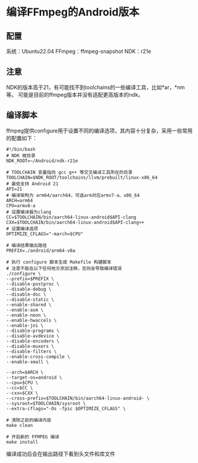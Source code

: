 # 编译FFmpeg的Android版本

## 配置

系统：Ubuntu22.04
FFmpeg：ffmpeg-snapshot
NDK：r21e

## 注意

NDK的版本高于21，有可能找不到toolchains的一些编译工具，比如*ar，*nm等。
可能是目前的ffmpeg版本并没有适配更高版本的ndk。

## 编译脚本

ffmpeg提供configure用于设置不同的编译选项，其内容十分复杂，采用一些常用的配置如下：

```
#!/bin/bash
# NDK 根目录
NDK_ROOT=~/Android/ndk-r21e

# TOOLCHAIN 变量指向 gcc g++ 等交叉编译工具所在的目录
TOOLCHAIN=$NDK_ROOT/toolchains/llvm/prebuilt/linux-x86_64
# 最低支持 Android 21
API=21
# 编译架构为 arm64/aarch64，可选arm对应armv7-a、x86_64
ARCH=arm64
CPU=armv8-a
# 设置编译器为clang
CC=$TOOLCHAIN/bin/aarch64-linux-android$API-clang
CXX=$TOOLCHAIN/bin/aarch64-linux-android$API-clang++
# 设置编译选项
OPTIMIZE_CFLAGS="-march=$CPU"

# 编译结果输出路径
PREFIX=./android/arm64-v8a

# 执行 configure 脚本生成 Makefile 构建脚本
# 注意不能在以下任何地方添加注释，否则会导致编译错误
./configure \
--prefix=$PREFIX \
--disable-postproc \
--disable-debug \
--disable-doc \
--disable-static \
--enable-shared \
--enable-asm \
--enable-neon \
--enable-hwaccels \
--enable-jni \
--disable-programs \
--disable-avdevice \
--disable-encoders \
--disable-muxers \
--disable-filters \
--enable-cross-compile \
--enable-small \

--arch=$ARCH \
--target-os=android \
--cpu=$CPU \
--cc=$CC \
--cxx=$CXX \
--cross-prefix=$TOOLCHAIN/bin/aarch64-linux-android- \
--sysroot=$TOOLCHAIN/sysroot \
--extra-cflags="-Os -fpic $OPTIMIZE_CFLAGS" \
 
# 清除之前的编译内容
make clean

# 开启新的 FFMPEG 编译
make install
```

编译成功后会在输出路径下看到头文件和库文件



